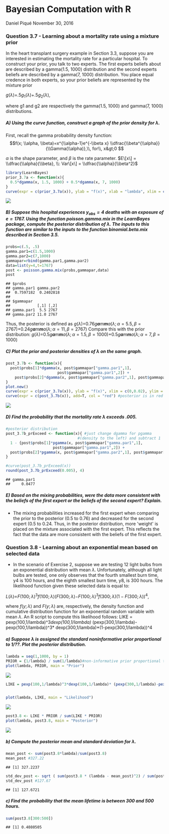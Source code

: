 Bayesian Computation with R
================
Daniel Piqué
November 30, 2016

### Question 3.7 - Learning about a mortality rate using a mixture prior

In the heart transplant surgery example in Section 3.3, suppose you are interested in estimating the mortality rate for a particular hospital. To construct your prior, you talk to two experts. The first experts beliefs about are described by a gamma(1.5, 1000) distribution and the second experts beliefs are described by a gamma(7, 1000) distribution. You place equal credence in both experts, so your prior beliefs are represented by the mixture prior

*g*(*λ*)=.5*g*<sub>1</sub>(*λ*)+.5*g*<sub>2</sub>(*λ*),

where g1 and g2 are respectively the gamma(1.5, 1000) and gamma(7, 1000) distributions.

##### A) Using the curve function, construct a graph of the prior density for *λ*.

First, recall the gamma probability density function:
$$f(x; \\alpha, \\beta)=x^{\\alpha-1}e^{-\\beta x} \\dfrac{\\beta^{\\alpha}}{\\Gamma(\\alpha)},\\, for\\, x&gt;0  $$

*α* is the shape parameter, and *β* is the rate parameter. $E\[x\] = \\dfrac{\\alpha}{\\beta}, \\: Var\[x\] = \\dfrac{\\alpha}{\\beta^2}$

``` r
library(LearnBayes)
prior_3.7a <- function(x){
  0.5*dgamma(x, 1.5, 1000) + 0.5*dgamma(x, 7, 1000)
}
curve(expr = c(prior_3.7a(x)), ylab = "f(x)", xlab = "lambda", xlim = c(0, 0.02))
```

![](2016_11_30_ch3_q7_8_files/figure-markdown_github/unnamed-chunk-1-1.png)

##### B) Suppose this hospital experiences *y*<sub>*o**b**s*</sub> = 4 deaths with an exposure of *e* = 1767. Using the function **poisson.gamma.mix** in the LearnBayes package, compute the posterior distribution of *λ*. The inputs to this function are similar to the inputs to the function binomial.beta.mix described in Section 3.5.

``` r
probs=c(.5, .5)
gamma.par1=c(1.5,1000)
gamma.par2=c(7,1000)
gammapar=rbind(gamma.par1,gamma.par2)
data=list(y=4,t=1767)
post <- poisson.gamma.mix(probs,gammapar,data)
post
```

    ## $probs
    ## gamma.par1 gamma.par2 
    ##  0.7597182  0.2402818 
    ## 
    ## $gammapar
    ##            [,1] [,2]
    ## gamma.par1  5.5 2767
    ## gamma.par2 11.0 2767

Thus, the posterior is defined as
*g*(*λ*)=0.76*g**a**m**m**a*(*λ*; *α* = 5.5, *β* = 2767)+0.24*g**a**m**m**a*(*λ*; *α* = 11, *β* = 2767)
 Compare this with the prior distribution:
*g*(*λ*)=0.5*g**a**m**m**a*(*λ*; *α* = 1.5, *β* = 1000)+0.5*g**a**m**m**a*(*λ*; *α* = 7, *β* = 1000)

##### C) Plot the prior and posterior densities of *λ* on the same graph.

``` r
post_3.7b <- function(x){
  post$probs[1]*dgamma(x, post$gammapar["gamma.par1",1], 
                       post$gammapar["gamma.par1",2]) + 
    post$probs[2]*dgamma(x, post$gammapar["gamma.par2",1], post$gammapar["gamma.par2",2])
}
plot.new()
curve(expr = c(prior_3.7a(x)), ylab = "f(x)", xlim = c(0,0.02), ylim = c(0, 400), xlab= "lambda")
curve(expr = c(post_3.7b(x)), add=T, col = "red") #posterior is in red
```

![](2016_11_30_ch3_q7_8_files/figure-markdown_github/unnamed-chunk-3-1.png)

##### D) Find the probability that the mortality rate *λ* exceeds .005.

``` r
#posterior distribution
post_3.7b_prExceed <- function(x){ #just change dgamma for pgamma 
                                #(density to the left) and subtract 1
  1 - {post$probs[1]*pgamma(x, post$gammapar["gamma.par1",1], 
                     post$gammapar["gamma.par1",2]) + 
  post$probs[2]*pgamma(x, post$gammapar["gamma.par2",1], post$gammapar["gamma.par2",2])}
}

#curve(post_3.7b_prExceed(x))
round(post_3.7b_prExceed(0.005), 4)
```

    ## gamma.par1 
    ##     0.0477

##### E) Based on the mixing probabilities, were the data more consistent with the beliefs of the first expert or the beliefs of the second expert? Explain.

-   The mixing probabilities increased for the first expert when comparing the prior to the posterior (0.5 to 0.76) and decreased for the second expert (0.5 to 0.24. Thus, in the posterior distribution, more 'weight' is placed on the mixture associated with the first expert. This reflects the fact that the data are more consistent with the beliefs of the first expert.

### Question 3.8 - Learning about an exponential mean based on selected data

-   In the scenario of Exercise 2, suppose we are testing 12 light bulbs from an exponential distribution with mean *λ*. Unfortunately, although all light bulbs are tested, one only observes that the fourth smallest burn time, y4 is 100 hours, and the eighth smallest burn time, y8, is 300 hours. The likelihood function given these selected data is equal to:

*L*(*λ*)∝*F*(100; *λ*)<sup>3</sup>*f*(100; *λ*)(*F*(300; *λ*)−*F*(100; *λ*)<sup>3</sup>*f*(300; *λ*)(1 − *F*(300; *λ*))<sup>4</sup>,

where *f*(*y*; *λ*) and *F*(*y*; *λ*) are, respectively, the density function and cumulative distribution function for an exponential random variable with mean *λ*. An R script to compute this likelihood follows: LIKE = pexp(100,1/lambda)^3*dexp(100,1/lambda)* (pexp(300,1/lambda)-pexp(100,1/lambda))^3\* dexp(300,1/lambda)\*(1-pexp(300,1/lambda))^4

##### a) Suppose *λ* is assigned the standard noninformative prior proportional to 1/??. Plot the posterior distribution.

``` r
lambda = seq(1,1000, by = 1)
PRIOR = {1/lambda} / sum(1/lambda)#non-informative prior proportional to 1/lambda
plot(lambda, PRIOR, main = "Prior")
```

![](2016_11_30_ch3_q7_8_files/figure-markdown_github/unnamed-chunk-5-1.png)

``` r
LIKE = pexp(100,1/lambda)^3*dexp(100,1/lambda)* (pexp(300,1/lambda)-pexp(100,1/lambda))^3* dexp(300,1/lambda)*(1-pexp(300,1/lambda))^4


plot(lambda, LIKE, main = "Likelihood")
```

![](2016_11_30_ch3_q7_8_files/figure-markdown_github/unnamed-chunk-5-2.png)

``` r
post3.8 <- LIKE * PRIOR / sum(LIKE * PRIOR)
plot(lambda, post3.8, main = "Posterior")
```

![](2016_11_30_ch3_q7_8_files/figure-markdown_github/unnamed-chunk-5-3.png)

##### b) Compute the posterior mean and standard deviation for *λ*.

``` r
mean_post <- sum(post3.8*lambda)/sum(post3.8)
mean_post #327.22
```

    ## [1] 327.2237

``` r
std_dev_post <- sqrt ( sum(post3.8 * (lambda - mean_post)^2) / sum(post3.8) )
std_dev_post #127.67
```

    ## [1] 127.6721

##### c) Find the probability that the mean lifetime is between 300 and 500 hours.

``` r
sum(post3.8[300:500])
```

    ## [1] 0.4080505
